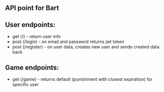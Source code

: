 ## API point for Bart

## User endpoints:

 - get (/) - return user info
 - post (/login) - on email and password returns jwt token
 - post (/register) - on user data, creates new user and sends created data back


## Game endpoints:

- get (/game) - returns default (punishment with closest expiration) for specific user